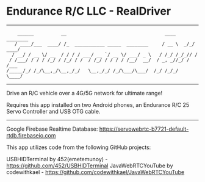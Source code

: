 # Endurance R/C LLC - RealDriver
-----------------------------------------------------------------------------------------
        ______          __                                    ____     ________
       / ____/___  ____/ /_  ___________ _____  ________     / __ \  _/_/ ____/
      / __/ / __ \/ __  / / / / ___/ __ `/ __ \/ ___/ _ \   / /_/ /_/_// /     
     / /___/ / / / /_/ / /_/ / /  / /_/ / / / / /__/  __/  / _, _//_/ / /___   
    /_____/_/ /_/\__,_/\__,_/_/   \__,_/_/ /_/\___/\___/  /_/ /_/_/   \____/   

-----------------------------------------------------------------------------------------

Drive an R/C vehicle over a 4G/5G network for ultimate range!

Requires this app installed on two Android phones, an Endurance R/C 25 Servo Controller and USB OTG cable.

-----------------------------------------------------------------------------------------

Google Firebase Realtime Database: https://servowebrtc-b7721-default-rtdb.firebaseio.com

This app utilizes code from the following GitHub projects: 

USBHIDTerminal by 452(emetemunoy) - https://github.com/452/USBHIDTerminal
JavaWebRTCYouTube by codewithkael - https://github.com/codewithkael/JavaWebRTCYouTube